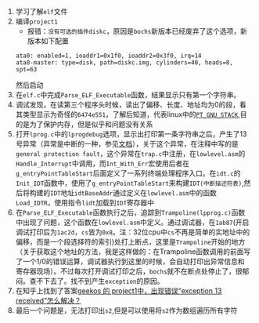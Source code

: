 1. 学习了解`elf`文件
2. 编译`project1`
    * 报错：`没有可选的插件diskc`，原因是`bochs`新版本已经废弃了这个选项，新版本如下配置
    ```
    ata0: enabled=1, ioaddr1=0x1f0, ioaddr2=0x3f0, irq=14
    ata0-master: type=disk, path=diskc.img, cylinders=40, heads=8, spt=63
    ```
    然后启动
3. 在`elf.c`中完成`Parse_ELF_Executable`函数，结果显示只有第一个字符串。
4. 调试发现，在读第三个程序头时候，读出了偏移、长度、地址均为0的段，看其类型显示为奇怪的`6474e551`，了解后知道，代表linux中的[`PT_GNU_STACK`](!http://refspecs.linuxbase.org/LSB_3.0.0/LSB-PDA/LSB-PDA/progheader.html),目的是为了保护内存，但是似乎和问题没有关系
5. 打开`lprog.c`中的`lprogdebug`选项，显示出打印第一条字符串之后，产生了13号异常（异常是中断的一种，参见[文档](../doc/overview.html)），关于这个异常，在注释中写的是`general protection fault`，这个异常在`trap.c`中注册，在`lowlevel.asm`的`Handle_Interrupt`中调用，而`Int_With_Err`宏使用后者在`g_entryPointTableStart`后面定义了一系列终端处理程序入口。在`idt.c`的`Init_IDT`函数中，使用了`g_entryPointTableStart`来构建`IDT(中断描述符表)`,然后将构建的`IDT`地址`idtBaseAddr`通过定义在`lowlevel.asm`中的函数`Load_IDTR`，使用指令`lidt`加载到`IDT`寄存器中
6. 在`Parse_ELF_Executable`函数执行之后，追踪到`Trampoline(lpprog.c)`函数中出现了问题，这个函数在`lowlevel.asm`中定义。通过调试器，在`1ab87`(开启调试打印后为`1ac2d`，`cs`皆为`0x8`。注：32位cpu中`cs`不再是简单的实地址中的偏移，而是一个段选择符的索引)处打上断点，这里是`Trampoline`开始的地方（关于获取这个地址的方法，我是这样做的：在Trampoline函数调用的前面写了一个1/0的错误运算，调试器执行到这里的时候，会自动打印出异常信息和寄存器现场）。不过每次打开调试打印之后，`bochs`就不在断点处停止了，很郁闷。查不下去了。找不到产生`exception`的原因。
7. 在知乎上找到了答案[geekos 的 project1中，出现错误“exception 13 received”怎么解决？](!https://www.zhihu.com/question/47582842)
8. 最后一个问题是，无法打印出`s2`,但是可以使用将`s2`作为数组遍历所有字符